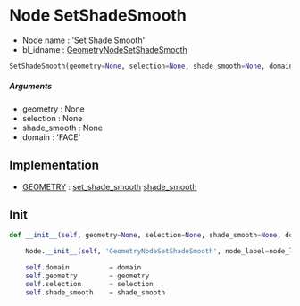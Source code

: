 # Node SetShadeSmooth

- Node name : 'Set Shade Smooth'
- bl_idname : [GeometryNodeSetShadeSmooth](https://docs.blender.org/api/current/bpy.types.GeometryNodeSetShadeSmooth.html)


``` python
SetShadeSmooth(geometry=None, selection=None, shade_smooth=None, domain='FACE', node_label=None, node_color=None, **kwargs)
```
##### Arguments

- geometry : None
- selection : None
- shade_smooth : None
- domain : 'FACE'

## Implementation

- [GEOMETRY](/docs/GeoNodes/socket_GEOMETRY.md) : [set_shade_smooth](/docs/GeoNodes/socket_GEOMETRY.md#set_shade_smooth) [shade_smooth](/docs/GeoNodes/socket_GEOMETRY.md#shade_smooth)

## Init

``` python
def __init__(self, geometry=None, selection=None, shade_smooth=None, domain='FACE', node_label=None, node_color=None, **kwargs):

    Node.__init__(self, 'GeometryNodeSetShadeSmooth', node_label=node_label, node_color=node_color, **kwargs)

    self.domain          = domain
    self.geometry        = geometry
    self.selection       = selection
    self.shade_smooth    = shade_smooth
```
